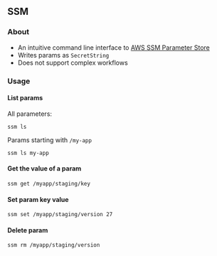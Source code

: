 ## SSM
### About
* An intuitive command line interface to [AWS SSM Parameter Store](https://docs.aws.amazon.com/systems-manager/latest/userguide/what-is-systems-manager.html) 
* Writes params as `SecretString`
* Does not support complex workflows

### Usage
#### List params
All parameters:
```
ssm ls
```

Params starting with `/my-app`
```
ssm ls my-app
```

#### Get the value of a param
```
ssm get /myapp/staging/key
```

#### Set param key value
```
ssm set /myapp/staging/version 27
```

#### Delete param
```
ssm rm /myapp/staging/version
```